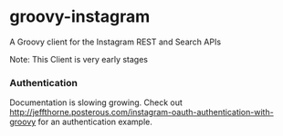 groovy-instagram
======
A Groovy client for the Instagram REST and Search APIs

Note: This Client is very early stages


### Authentication

Documentation is slowing growing. Check out http://jeffthorne.posterous.com/instagram-oauth-authentication-with-groovy
for an authentication example.
